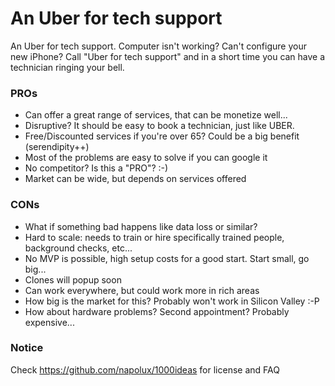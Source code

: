 # An Uber for tech support

An Uber for tech support. Computer isn't working? Can't configure your new iPhone? Call "Uber for tech support" and in a short time you can have a technician ringing your bell.

### PROs

* Can offer a great range of services, that can be monetize well...
* Disruptive? It should be easy to book a technician, just like UBER.
* Free/Discounted services if you're over 65? Could be a big benefit (serendipity++)
* Most of the problems are easy to solve if you can google it
* No competitor? Is this a "PRO"? :-)
* Market can be wide, but depends on services offered

### CONs

* What if something bad happens like data loss or similar?
* Hard to scale: needs to train or hire specifically trained people, background checks, etc...
* No MVP is possible, high setup costs for a good start. Start small, go big...
* Clones will popup soon
* Can work everywhere, but could work more in rich areas
* How big is the market for this? Probably won't work in Silicon Valley :-P
* How about hardware problems? Second appointment? Probably expensive...

### Notice

Check https://github.com/napolux/1000ideas for license and FAQ
